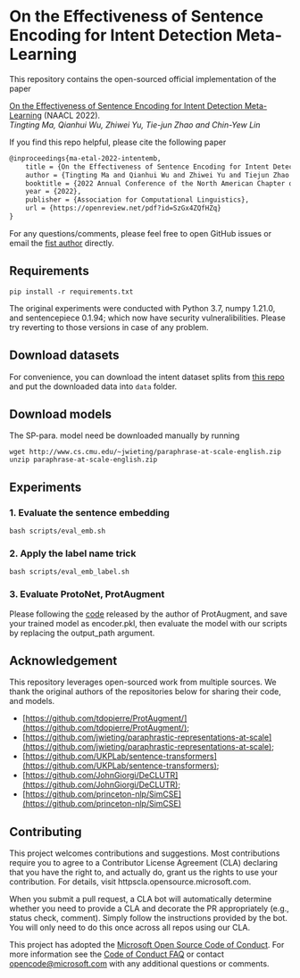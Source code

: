 # On the Effectiveness of Sentence Encoding for Intent Detection Meta-Learning

This repository contains the open-sourced official implementation of the paper

[On the Effectiveness of Sentence Encoding for Intent Detection Meta-Learning](https://openreview.net/pdf?id=SzGx4ZQfHZq) (NAACL 2022).   
_Tingting Ma, Qianhui Wu, Zhiwei Yu, Tie-jun Zhao and Chin-Yew Lin_

If you find this repo helpful, please cite the following paper
```tex
@inproceedings{ma-etal-2022-intentemb,
    title = {On the Effectiveness of Sentence Encoding for Intent Detection Meta-Learning},
    author = {Tingting Ma and Qianhui Wu and Zhiwei Yu and Tiejun Zhao and Chin-Yew Lin},
    booktitle = {2022 Annual Conference of the North American Chapter of the Association for Computational Linguistics (NAACL 2022)},
    year = {2022},
    publisher = {Association for Computational Linguistics},
    url = {https://openreview.net/pdf?id=SzGx4ZQfHZq}
}
```

For any questions/comments, please feel free to open GitHub issues or email the <a href="mailto:hittingtingma@gmail.com">fist author</a> directly.

## Requirements

```
pip install -r requirements.txt 
```
The original experiments were conducted with Python 3.7, numpy 1.21.0, and sentencepiece 0.1.94; which now have security vulneralibilities. Please try reverting to those versions in case of any problem.
  
## Download datasets  

For convenience, you can download the intent dataset splits from [this repo](https://github.com/tdopierre/ProtAugment/tree/main/data) and put the downloaded data into `data` folder.

## Download models

<!-- For sentence embedding models, we use public models as follows:

| sentence embeddings | download link |
| :-----:| :----: |
| SBERT-para. | [paraphrase-distilroberta-base-v2](https://huggingface.co/sentence-transformers/paraphrase-distilroberta-base-v2) |
| SBERT-NLI | [nli-roberta-base-v2](https://huggingface.co/sentence-transformers/nli-roberta-base-v2) |
| SimCSE-NLI | [princeton-nlp/sup-simcse-roberta-base](https://huggingface.co/princeton-nlp/sup-simcse-roberta-base) |
| DeCLUTR | [johngiorgi/declutr-base](https://github.com/JohnGiorgi/DeCLUTR) |
| SP-para. | [jwieting's repo](https://github.com/jwieting/paraphrastic-representations-at-scale) | -->

The SP-para. model need be downloaded manually by running

```
wget http://www.cs.cmu.edu/~jwieting/paraphrase-at-scale-english.zip
unzip paraphrase-at-scale-english.zip
```

## Experiments

### 1. Evaluate the sentence embedding  

```
bash scripts/eval_emb.sh
```

### 2. Apply the label name trick   

```
bash scripts/eval_emb_label.sh
```

### 3. Evaluate ProtoNet, ProtAugment  

Please following the [code](https://github.com/tdopierre/ProtAugment/) released by the author of ProtAugment, and 
save your trained model as encoder.pkl, then evaluate the model with our scripts by replacing the output_path argument.

## Acknowledgement  
This repository leverages open-sourced work from multiple sources. We thank the original authors of the repositories below for sharing their code, and models.

- [https://github.com/tdopierre/ProtAugment/](https://github.com/tdopierre/ProtAugment/);
- [https://github.com/jwieting/paraphrastic-representations-at-scale](https://github.com/jwieting/paraphrastic-representations-at-scale);
- [https://github.com/UKPLab/sentence-transformers](https://github.com/UKPLab/sentence-transformers);
- [https://github.com/JohnGiorgi/DeCLUTR](https://github.com/JohnGiorgi/DeCLUTR);
- [https://github.com/princeton-nlp/SimCSE](https://github.com/princeton-nlp/SimCSE)

## Contributing

This project welcomes contributions and suggestions. Most contributions require you to agree to a
Contributor License Agreement (CLA) declaring that you have the right to, and actually do, grant us
the rights to use your contribution. For details, visit httpscla.opensource.microsoft.com.

When you submit a pull request, a CLA bot will automatically determine whether you need to provide
a CLA and decorate the PR appropriately (e.g., status check, comment). Simply follow the instructions
provided by the bot. You will only need to do this once across all repos using our CLA.

This project has adopted the [Microsoft Open Source Code of Conduct](httpsopensource.microsoft.comcodeofconduct).
For more information see the [Code of Conduct FAQ](httpsopensource.microsoft.comcodeofconductfaq) or
contact [opencode@microsoft.com](mailtoopencode@microsoft.com) with any additional questions or comments.



  
